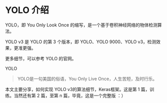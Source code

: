 
# YOLO 介绍

YOLO，即 You Only Look Once 的缩写，是一个基于卷积神经网络的物体检测算法。

YOLO v3 是 YOLO 的第 3 个版本，即 YOLO、YOLO 9000、YOLO v3，检测效果，更准更强。


更多细节，可以参考 YOLO 的官网。







YOLO

> YOLO是一句美国的俗语，You Only Live Once，人生苦短，及时行乐。

本文主要分享，如何实现 YOLO v3的算法细节，Keras框架。这是第 1 篇，训练。当然还有第 2 篇，至第 n 篇，毕竟，这是一个完整版 ：）
